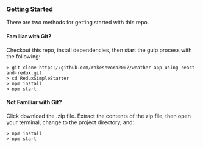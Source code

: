 ### Getting Started

There are two methods for getting started with this repo.

#### Familiar with Git?
Checkout this repo, install dependencies, then start the gulp process with the following:

```
> git clone https://github.com/rakeshvora2007/weather-app-using-react-and-redux.git
> cd ReduxSimpleStarter
> npm install
> npm start
```

#### Not Familiar with Git?
Click download the .zip file.  Extract the contents of the zip file, then open your terminal, change to the project directory, and:

```
> npm install
> npm start
```
